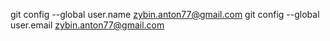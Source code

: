 git config --global user.name zybin.anton77@gmail.com
 git config --global user.email zybin.anton77@gmail.com